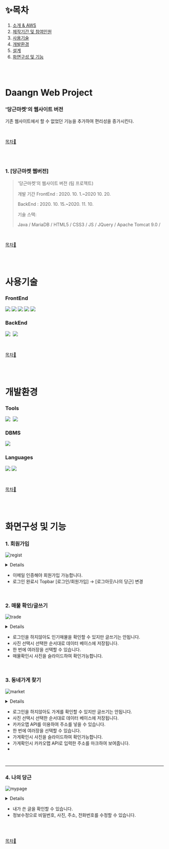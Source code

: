 # ✨목차

1. [소개 &amp; AWS](#laundrygo-project)
2. [제작기간 및 참여인원](#제작기간-및-참여인원)
3. [사용기술](#사용기술)
4. [개발환경](#개발환경)
5. [설계](#설계)
6. [화면구성 및 기능](#화면구성-및-기능)

<br><br>

# Daangn Web Project
### '당근마켓'의 웹사이트 버전
기존 웹사이트에서 할 수 없었던 기능을 추가하여 편리성을 증가시킨다.<br>

<br>

[목차🔺](#목차)

<br><br>

### 1. [당근마켓 웹버전]
>'당근마켓'의 웹사이트 버전 (팀 프로젝트) 
>
>개발 기간 
>FrontEnd : 2020. 10. 1.~2020 10. 20. 
>
>BackEnd : 2020. 10. 15.~2020. 11. 10.  
>
>기술 스택:  
>
>Java / MariaDB / HTML5 / CSS3 / JS / JQuery / Apache Tomcat 9.0 /   
<br>

[목차🔺](#목차)

<br><br>

# 사용기술
### FrontEnd
<img src="https://img.shields.io/badge/HTML5-black?style=for-the-badge&logo=HTML5&logoColor=white">&nbsp;<img 
src="https://img.shields.io/badge/CSS3-black?style=for-the-badge&logo=CSS#&logoColor=white">&nbsp;<img 
src="https://img.shields.io/badge/JavaScript-black?style=for-the-badge&logo=JavaScript&logoColor=white">&nbsp;<img 
src="https://img.shields.io/badge/JQuery-black?style=for-the-badge&logo=JQuery&logoColor=white">&nbsp;<img 
src="https://img.shields.io/badge/Ajax-black?style=for-the-badge&logo=Ajax&logoColor=white">
<br>

### BackEnd
<img src="https://img.shields.io/badge/Java8-black?style=for-the-badge&logo=Java8&logoColor=white">&nbsp;
<img src="https://img.shields.io/badge/ApacheTomcat 9.0-black?style=for-the-badge&logo=Apache Tomcat&logoColor=white">&nbsp;


<br>

[목차🔺](#목차)

<br><br>

# 개발환경
### Tools
<img src="https://img.shields.io/badge/Eclipse-black?style=for-the-badge&logo=Eclipse&logoColor=white">&nbsp;
<img src="https://img.shields.io/badge/heidisql-black?style=for-the-badge&logo=heidisql#&logoColor=white">
<br>

### DBMS
<img src="https://img.shields.io/badge/Mariadb-black?style=for-the-badge&logo=Mariadb#&logoColor=white">&nbsp;
<br>

### Languages
<img src="https://img.shields.io/badge/Java8-black?style=for-the-badge&logo=Java8&logoColor=white">&nbsp;<img 
src="https://img.shields.io/badge/JavaScript-black?style=for-the-badge&logo=JavaScript&logoColor=white">
<br>


<br>

[목차🔺](#목차)

<br><br>
<!-- 흐름도랑 ERD 
# 설계
### 흐름도
<br>
<img width="80%" src="https://user-images.githubusercontent.com/101784768/193979952-54059312-d5e4-4e25-8ec7-e233de2fc9d3.png"/>

<br>

### ERD
<br>
<img width="80%" height="700px" src="https://user-images.githubusercontent.com/101784768/193981651-56a1a411-4e99-457f-a6bc-23ef7afc3632.png"><br>

<br>

[목차🔺](#목차)

<br><br>
-->

# 화면구성 및 기능


### 1. 회원가입
![regist](https://github.com/SungwonDev/DaangnMarket-Web-Project/blob/master/%ED%94%84%EB%A1%9C%EC%A0%9D%ED%8A%B8%20%EC%9D%B4%EB%AF%B8%EC%A7%80%20%EC%88%98%EC%A0%95/1.%20%ED%9A%8C%EC%9B%90%EA%B0%80%EC%9E%851.png)<br>

<details>
	
![regist](https://github.com/SungwonDev/DaangnMarket-Web-Project/blob/master/%ED%94%84%EB%A1%9C%EC%A0%9D%ED%8A%B8%20%EC%9D%B4%EB%AF%B8%EC%A7%80%20%EC%88%98%EC%A0%95/1.%20%ED%9A%8C%EC%9B%90%EA%B0%80%EC%9E%851.png)<br>
	
![regist](https://github.com/SungwonDev/DaangnMarket-Web-Project/blob/master/%ED%94%84%EB%A1%9C%EC%A0%9D%ED%8A%B8%20%EC%9D%B4%EB%AF%B8%EC%A7%80%20%EC%88%98%EC%A0%95/1.%20%ED%9A%8C%EC%9B%90%EA%B0%80%EC%9E%852.png)<br>
	
![regist](https://github.com/SungwonDev/DaangnMarket-Web-Project/blob/master/%ED%94%84%EB%A1%9C%EC%A0%9D%ED%8A%B8%20%EC%9D%B4%EB%AF%B8%EC%A7%80%20%EC%88%98%EC%A0%95/1.%20%ED%9A%8C%EC%9B%90%EA%B0%80%EC%9E%853.png)<br>	
</details>

- 이메일 인증해야 회원가입 가능합니다.
- 로그인 완료시 Topbar [로그인/회원가입] → [로그아웃/나의 당근] 변경
<br>


### 2. 매물 확인/글쓰기

![trade](https://github.com/SungwonDev/DaangnMarket-Web-Project/blob/master/%ED%94%84%EB%A1%9C%EC%A0%9D%ED%8A%B8%20%EC%9D%B4%EB%AF%B8%EC%A7%80%20%EC%88%98%EC%A0%95/3.%20%EC%9D%B8%EA%B8%B0%EB%A7%A4%EB%AC%BC1.png)<br>
	
<details>
	
![trade](https://github.com/SungwonDev/DaangnMarket-Web-Project/blob/master/%ED%94%84%EB%A1%9C%EC%A0%9D%ED%8A%B8%20%EC%9D%B4%EB%AF%B8%EC%A7%80%20%EC%88%98%EC%A0%95/3.%20%EC%9D%B8%EA%B8%B0%EB%A7%A4%EB%AC%BC1.png)<br>
	
![trade](https://github.com/SungwonDev/DaangnMarket-Web-Project/blob/master/%ED%94%84%EB%A1%9C%EC%A0%9D%ED%8A%B8%20%EC%9D%B4%EB%AF%B8%EC%A7%80%20%EC%88%98%EC%A0%95/3.%20%EC%9D%B8%EA%B8%B0%EB%A7%A4%EB%AC%BC2.png)<br>
	
![trade](https://github.com/SungwonDev/DaangnMarket-Web-Project/blob/master/%ED%94%84%EB%A1%9C%EC%A0%9D%ED%8A%B8%20%EC%9D%B4%EB%AF%B8%EC%A7%80%20%EC%88%98%EC%A0%95/3.%20%EC%9D%B8%EA%B8%B0%EB%A7%A4%EB%AC%BC3.png)<br>
	
![trade](https://github.com/SungwonDev/DaangnMarket-Web-Project/blob/master/%ED%94%84%EB%A1%9C%EC%A0%9D%ED%8A%B8%20%EC%9D%B4%EB%AF%B8%EC%A7%80%20%EC%88%98%EC%A0%95/3.%20%EC%9D%B8%EA%B8%B0%EB%A7%A4%EB%AC%BC4.png)<br>
	
![trade](https://github.com/SungwonDev/DaangnMarket-Web-Project/blob/master/%ED%94%84%EB%A1%9C%EC%A0%9D%ED%8A%B8%20%EC%9D%B4%EB%AF%B8%EC%A7%80%20%EC%88%98%EC%A0%95/3.%20%EC%9D%B8%EA%B8%B0%EB%A7%A4%EB%AC%BC5.png)<br>
	
![trade](https://github.com/SungwonDev/DaangnMarket-Web-Project/blob/master/%ED%94%84%EB%A1%9C%EC%A0%9D%ED%8A%B8%20%EC%9D%B4%EB%AF%B8%EC%A7%80%20%EC%88%98%EC%A0%95/3.%20%EC%9D%B8%EA%B8%B0%EB%A7%A4%EB%AC%BC6.png)<br>
	
![trade](https://github.com/SungwonDev/DaangnMarket-Web-Project/blob/master/%ED%94%84%EB%A1%9C%EC%A0%9D%ED%8A%B8%20%EC%9D%B4%EB%AF%B8%EC%A7%80%20%EC%88%98%EC%A0%95/3.%20%EC%9D%B8%EA%B8%B0%EB%A7%A4%EB%AC%BC7.png)<br>
	
![trade](https://github.com/SungwonDev/DaangnMarket-Web-Project/blob/master/%ED%94%84%EB%A1%9C%EC%A0%9D%ED%8A%B8%20%EC%9D%B4%EB%AF%B8%EC%A7%80%20%EC%88%98%EC%A0%95/3.%20%EC%9D%B8%EA%B8%B0%EB%A7%A4%EB%AC%BC8.png)<br>
	
![trade](https://github.com/SungwonDev/DaangnMarket-Web-Project/blob/master/%ED%94%84%EB%A1%9C%EC%A0%9D%ED%8A%B8%20%EC%9D%B4%EB%AF%B8%EC%A7%80%20%EC%88%98%EC%A0%95/3.%20%EC%9D%B8%EA%B8%B0%EB%A7%A4%EB%AC%BC9.png)<br>
	
</details>

- 로그인을 하지않아도 인기매물을 확인할 수 있지만 글쓰기는 안됩니다.
- 사진 선택시 선택한 순서대로 데이터 베이스에 저장됩니다.
- 한 번에 여러장을 선택할 수 있습니다.
- 매물확인시 사진을 슬라이드하여 확인가능합니다.
<br>



### 3. 동네가게 찾기
	
![market](https://github.com/SungwonDev/DaangnMarket-Web-Project/blob/master/%ED%94%84%EB%A1%9C%EC%A0%9D%ED%8A%B8%20%EC%9D%B4%EB%AF%B8%EC%A7%80%20%EC%88%98%EC%A0%95/4.%20%EC%BA%90%EB%9F%BF%EB%A7%88%EC%BC%931.png)<br>

<details>
	
![market](https://github.com/SungwonDev/DaangnMarket-Web-Project/blob/master/%ED%94%84%EB%A1%9C%EC%A0%9D%ED%8A%B8%20%EC%9D%B4%EB%AF%B8%EC%A7%80%20%EC%88%98%EC%A0%95/4.%20%EC%BA%90%EB%9F%BF%EB%A7%88%EC%BC%931.png)<br>
	
![market](https://github.com/SungwonDev/DaangnMarket-Web-Project/blob/master/%ED%94%84%EB%A1%9C%EC%A0%9D%ED%8A%B8%20%EC%9D%B4%EB%AF%B8%EC%A7%80%20%EC%88%98%EC%A0%95/4.%20%EC%BA%90%EB%9F%BF%EB%A7%88%EC%BC%932.png)<br>

![market](https://github.com/SungwonDev/DaangnMarket-Web-Project/blob/master/%ED%94%84%EB%A1%9C%EC%A0%9D%ED%8A%B8%20%EC%9D%B4%EB%AF%B8%EC%A7%80%20%EC%88%98%EC%A0%95/4.%20%EC%BA%90%EB%9F%BF%EB%A7%88%EC%BC%933.png)<br>
	
![market](https://github.com/SungwonDev/DaangnMarket-Web-Project/blob/master/%ED%94%84%EB%A1%9C%EC%A0%9D%ED%8A%B8%20%EC%9D%B4%EB%AF%B8%EC%A7%80%20%EC%88%98%EC%A0%95/4.%20%EC%BA%90%EB%9F%BF%EB%A7%88%EC%BC%934.png)<br>
	
![market](https://github.com/SungwonDev/DaangnMarket-Web-Project/blob/master/%ED%94%84%EB%A1%9C%EC%A0%9D%ED%8A%B8%20%EC%9D%B4%EB%AF%B8%EC%A7%80%20%EC%88%98%EC%A0%95/4.%20%EC%BA%90%EB%9F%BF%EB%A7%88%EC%BC%935.png)<br>
	
![market](https://github.com/SungwonDev/DaangnMarket-Web-Project/blob/master/%ED%94%84%EB%A1%9C%EC%A0%9D%ED%8A%B8%20%EC%9D%B4%EB%AF%B8%EC%A7%80%20%EC%88%98%EC%A0%95/4.%20%EC%BA%90%EB%9F%BF%EB%A7%88%EC%BC%936.png)<br>
	
![market](https://github.com/SungwonDev/DaangnMarket-Web-Project/blob/master/%ED%94%84%EB%A1%9C%EC%A0%9D%ED%8A%B8%20%EC%9D%B4%EB%AF%B8%EC%A7%80%20%EC%88%98%EC%A0%95/4.%20%EC%BA%90%EB%9F%BF%EB%A7%88%EC%BC%937.png)<br>
	
![market](https://github.com/SungwonDev/DaangnMarket-Web-Project/blob/master/%ED%94%84%EB%A1%9C%EC%A0%9D%ED%8A%B8%20%EC%9D%B4%EB%AF%B8%EC%A7%80%20%EC%88%98%EC%A0%95/4.%20%EC%BA%90%EB%9F%BF%EB%A7%88%EC%BC%939.png)<br>
	
</details>

- 로그인을 하지않아도 가게를 확인할 수 있지만 글쓰기는 안됩니다.
- 사진 선택시 선택한 순서대로 데이터 베이스에 저장됩니다.
- 카카오맵 API를 이용하여 주소를 넣을 수 있습니다.
- 한 번에 여러장을 선택할 수 있습니다.
- 가게확인시 사진을 슬라이드하여 확인가능합니다.
- 가게확인시 카카오맵 API로 입력한 주소를 마크하여 보여줍니다.
- 
<br>

---

### 4. 나의 당근

![mypage](https://github.com/SungwonDev/DaangnMarket-Web-Project/blob/master/%ED%94%84%EB%A1%9C%EC%A0%9D%ED%8A%B8%20%EC%9D%B4%EB%AF%B8%EC%A7%80%20%EC%88%98%EC%A0%95/5.%20%EB%82%98%EC%9D%98%EB%8B%B9%EA%B7%BC1.png)

<details>
	
![mypage](https://github.com/SungwonDev/DaangnMarket-Web-Project/blob/master/%ED%94%84%EB%A1%9C%EC%A0%9D%ED%8A%B8%20%EC%9D%B4%EB%AF%B8%EC%A7%80%20%EC%88%98%EC%A0%95/5.%20%EB%82%98%EC%9D%98%EB%8B%B9%EA%B7%BC1.png)<br>
	
![mypage](https://github.com/SungwonDev/DaangnMarket-Web-Project/blob/master/%ED%94%84%EB%A1%9C%EC%A0%9D%ED%8A%B8%20%EC%9D%B4%EB%AF%B8%EC%A7%80%20%EC%88%98%EC%A0%95/5.%20%EB%82%98%EC%9D%98%EB%8B%B9%EA%B7%BC2.png)<br>
	
![mypage](https://github.com/SungwonDev/DaangnMarket-Web-Project/blob/master/%ED%94%84%EB%A1%9C%EC%A0%9D%ED%8A%B8%20%EC%9D%B4%EB%AF%B8%EC%A7%80%20%EC%88%98%EC%A0%95/5.%20%EB%82%98%EC%9D%98%EB%8B%B9%EA%B7%BC3.png)<br>
	
![mypage](https://github.com/SungwonDev/DaangnMarket-Web-Project/blob/master/%ED%94%84%EB%A1%9C%EC%A0%9D%ED%8A%B8%20%EC%9D%B4%EB%AF%B8%EC%A7%80%20%EC%88%98%EC%A0%95/5.%20%EB%82%98%EC%9D%98%EB%8B%B9%EA%B7%BC4.png)<br>
	
</details>

- 내가 쓴 글을 확인할 수 있습니다.
- 정보수정으로 비밀번호, 사진, 주소, 전화번호를 수정할 수 있습니다.


<br>

<br>

[목차🔺](#목차)

<br><br>


